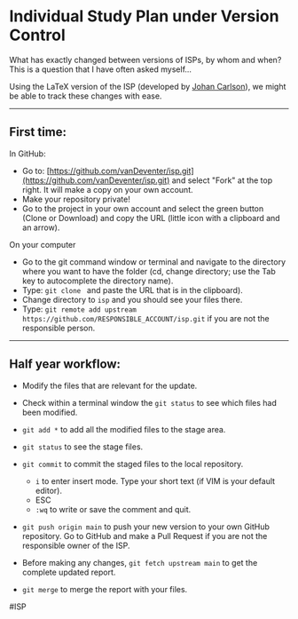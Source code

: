 # Individual Study Plan under Version Control
What has exactly changed between versions of ISPs, by whom and when?
This is a question that I have often asked myself...

Using the LaTeX version of the ISP (developed by [Johan Carlson](https://www.ltu.se/staff/j/johanc-1.10752?l=en)), we might be able to track these changes with ease.
__________________________________________________________
## First time:

In GitHub:
- Go to: [https://github.com/vanDeventer/isp.git](https://github.com/vanDeventer/isp.git) and select "Fork" at the top right. It will make a copy on your own account.
- Make your repository private!
- Go to the project in your own account and select the green button (Clone or Download) and copy the URL (little icon with a clipboard and an arrow).

On your computer

- Go to the git command window or terminal and navigate to the directory where you want to have the folder (cd, change directory; use the Tab key to autocomplete the directory name). 
- Type: ```git clone ``` and paste the URL that is in the clipboard).
- Change directory to ```isp``` and you should see your files there.
- Type: ```git remote add upstream https://github.com/RESPONSIBLE_ACCOUNT/isp.git``` if you are not the responsible person.

__________________________________________________________
## Half year workflow:

- Modify the files that are relevant for the update.
- Check within a terminal window the ```git status``` to see which files had been modified.
- ```git add *``` to add all the modified files to the stage area.
- ```git status``` to see the stage files.
- ```git commit``` to commit the staged files to the local repository.
	- ```i``` to enter insert mode. Type your short text (if VIM is your default editor).
	- ESC
	- ```:wq``` to write or save the comment and quit.
- ```git push origin main``` to push your new version to your own GitHub repository.
Go to GitHub and make a Pull Request if you are not the responsible owner of the ISP.

-  Before making any changes, ```git fetch upstream main``` to get the complete updated report.
- ```git merge``` to merge the report with your files.


#ISP